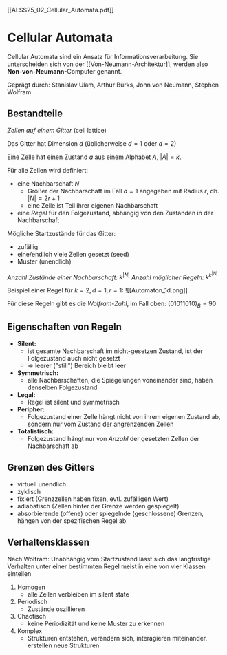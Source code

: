 [[ALSS25_02_Cellular_Automata.pdf]]
# Cellular Automata

Cellular Automata sind ein Ansatz für Informationsverarbeitung. Sie unterscheiden sich von der [[Von-Neumann-Architektur]], werden also **Non-von-Neumann**-Computer genannt.

Geprägt durch: Stanislav Ulam, Arthur Burks, John von Neumann, Stephen Wolfram

## Bestandteile

*Zellen auf einem Gitter* (cell lattice)

Das Gitter hat Dimension $d$ (üblicherweise $d=1$ oder $d=2$)

Eine Zelle hat einen Zustand $a$ aus einem Alphabet $A$, $|A|=k$.

Für alle Zellen wird definiert:
- eine Nachbarschaft $N$
	- Größer der Nachbarschaft im Fall $d=1$ angegeben mit Radius $r$, dh. $|N|=2r+1$
	- eine Zelle ist Teil ihrer eigenen Nachbarschaft
- eine *Regel* für den Folgezustand, abhängig von den Zuständen in der Nachbarschaft

Mögliche Startzustände für das Gitter:
- zufällig
- eine/endlich viele Zellen gesetzt (seed)
- Muster (unendlich)

*Anzahl Zustände einer Nachbarschaft:* $k^{|N|}$
*Anzahl möglicher Regeln:* $k^{k^{|N|}}$

Beispiel einer Regel für $k=2, d=1, r=1$:
![[Automaton_1d.png]]

Für diese Regeln gibt es die *Wolfram-Zahl*, im Fall oben: $(01011010)_{B}=90$

## Eigenschaften von Regeln

- **Silent:** 
	- ist gesamte Nachbarschaft im nicht-gesetzen Zustand, ist der Folgezustand auch nicht gesetzt
	- => leerer ("still") Bereich bleibt leer
- **Symmetrisch:**
	- alle Nachbarschaften, die Spiegelungen voneinander sind, haben denselben Folgezustand
- **Legal:**
	- Regel ist silent und symmetrisch
- **Peripher:**
	- Folgezustand einer Zelle hängt nicht von ihrem eigenen Zustand ab, sondern nur vom Zustand der angrenzenden Zellen
- **Totalistisch:**
	- Folgezustand hängt nur von *Anzahl* der gesetzten Zellen der Nachbarschaft ab

## Grenzen des Gitters

- virtuell unendlich
- zyklisch
- fixiert (Grenzzellen haben fixen, evtl. zufälligen Wert)
- adiabatisch (Zellen hinter der Grenze werden gespiegelt)
- absorbierende (offene) oder spiegelnde (geschlossene) Grenzen, hängen von der spezifischen Regel ab

## Verhaltensklassen

Nach Wolfram: Unabhängig vom Startzustand lässt sich das langfristige Verhalten unter einer bestimmten Regel meist in eine von vier Klassen einteilen

1. Homogen
	- alle Zellen verbleiben im silent state
2. Periodisch
	- Zustände oszillieren
3. Chaotisch
	- keine Periodizität und keine Muster zu erkennen
4. Komplex
	- Strukturen entstehen, verändern sich, interagieren miteinander, erstellen neue Strukturen
